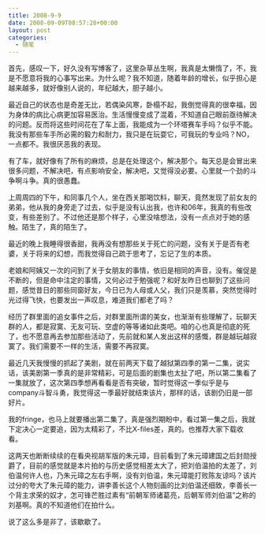 ```yaml
---
title: 2008-9-9
date: 2008-09-09T08:57:28+00:00
layout: post
categories:
  - 随笔
---
```


首先，感叹一下，好久没有写博客了，这里杂草丛生啊，我真是太懒惰了，不，我是不愿意将我的心事写出来。为什么呢？我不知道，随着年龄的增长，似乎担心是越来越多，就好像别人说的，年纪越大，胆子越小。

最近自己的状态也是奇差无比，若偶染风寒，卧榻不起，我倒觉得真的很幸福，因为身体的病比心病更加容易医治。生活慢慢变成了混着，不知道自己眼前亟待解决的问题。反而将这些时间花在了车上面，我能成为一个环塔赛车手吗？似乎不能。我没有那些车手所必需的毅力和耐力，我只是在玩耍它，可我玩的专业吗？NO，一点都不。我很厌恶我的表现。

有了车，就好像有了所有的麻烦，总是在处理这个，解决那个。每天总是会冒出来很多问题，不解决吧，有点影响安全，解决吧，又觉得没必要。心里就一个劲的斗争啊斗争。真的很愚蠢。

上周周四的下午，和同事几个人，坐在西关那喝饮料，聊天，竟然发现了前女友的弟弟，他从我的身旁走了过去，似乎是没有认出我，也许和06年，我真的有些改变，有些差别了。不过他还是那个样子，心里没啥想法，没有一点点对于她的感触。陌生了，真的陌生了。

最近的晚上我睡得很香甜，我再没有想那些关于死亡的问题，没有关于是否有老婆，关于将来的幻想，而我觉得自己疏于思考了，忘记了生的本质。
<!--more-->
老娘和阿姨又一次的问到了关于女朋友的事情，依旧是相同的声音，没有。催促是不断的，但是命中注定的事情，又何必过于勉强呢？和好友昨日也聊到了这些问题，感觉昔日的那些同窗好友，今日已为人母或人父，我们只是羡慕，突然觉得时光过得飞快，也要发出一声叹息，难道我们都老了吗？

经历了群里面的追女事件之后，对群里面所谓的美女，也渐渐有些理解了，玩聊天群的人，都是寂寞、无友可玩、空虚的等等诸如此类吧。咱的心也真是彻底的死了，也不愿意再去参加那些活动了，先前就和某人发出这样的感慨，群是越玩越寂寞了。我们需要不一样的生活，需要不再寂寞。

最近几天我慢慢的抓起了美剧，就在前两天下载了越狱第四季的第一二集，说实话，该美剧第一季真的是非常精彩，可是后面的剧集也太扯了吧，所以第二集看了一集就放了，这次第四季想再看看是否有突破，暂时觉得这一季似乎是与company斗智斗勇，我觉得这一季最好就结束该片，那样的话，该剧仍旧是一部好片。

我的fringe，也马上就要播出第二集了，真是强烈期盼中，看过第一集之后，我就下定决心一定要追，因为太精彩了，不比X-files差，真的。也推荐大家下载收看。

这两天也断断续续的在看央视胡军版的朱元璋，目前看到了朱元璋建国之后封勋授爵了，目前的感觉就是本片拍的与历史感觉相差太大了，把刘伯温拍的太差了，刘伯温何许人也，乃朱元璋之左右手啊，没有刘伯温，朱元璋能打败陈友谅吗？该片过分的夸大了朱元璋的能力，讲李善长这个人物刻画的比刘伯温还细致，李善长一个背主求荣的奴才，怎可锋芒胜过素有“前朝军师诸葛亮，后朝军师刘伯温”之称的刘基啊。真的不知道他们在拍什么。

说了这么多是非了，该歇歇了。